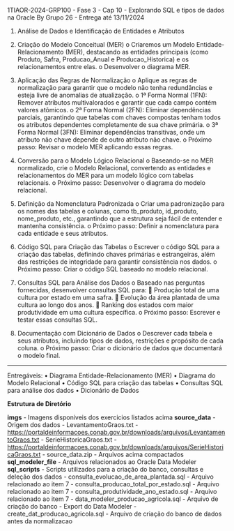 1TIAOR-2024-GRP100 - Fase 3 - Cap 10 - Explorando SQL e tipos de dados na Oracle 
By Grupo 26 - Entrega até 13/11/2024

1.	Análise de Dados e Identificação de Entidades e Atributos

2.	Criação do Modelo Conceitual (MER)
    o	Criaremos um Modelo Entidade-Relacionamento (MER), destacando as entidades principais (como Produto, Safra, Producao_Anual e Producao_Historica) 
        e os relacionamentos entre elas.
    o	Desenvolver o diagrama MER.

3.	Aplicação das Regras de Normalização
    o	Aplique as regras de normalização para garantir que o modelo não tenha redundâncias e esteja livre de anomalias de atualização.
    o	1ª Forma Normal (1FN): Remover atributos multivalorados e garantir que cada campo contém valores atômicos.
    o	2ª Forma Normal (2FN): Eliminar dependências parciais, garantindo que tabelas com chaves compostas tenham todos os atributos dependentes completamente de sua chave primária.
    o	3ª Forma Normal (3FN): Eliminar dependências transitivas, onde um atributo não chave depende de outro atributo não chave.
    o	Próximo passo: Revisar o modelo MER aplicando essas regras.

4.	Conversão para o Modelo Lógico Relacional
    o	Baseando-se no MER normalizado, crie o Modelo Relacional, convertendo as entidades e relacionamentos do MER para um modelo lógico com tabelas relacionais.
    o	Próximo passo: Desenvolver o diagrama do modelo relacional.

5.	Definição da Nomenclatura Padronizada
    o	Criar uma padronização para os nomes das tabelas e colunas, como tb_produto, id_produto, nome_produto, etc., garantindo que a estrutura seja fácil de entender e mantenha consistência.
    o	Próximo passo: Definir a nomenclatura para cada entidade e seus atributos.

6.	Código SQL para Criação das Tabelas
    o	Escrever o código SQL para a criação das tabelas, definindo chaves primárias e estrangeiras, além das restrições de integridade para garantir consistência nos dados.
    o	Próximo passo: Criar o código SQL baseado no modelo relacional.

7.	Consultas SQL para Análise dos Dados
    o	Baseado nas perguntas fornecidas, desenvolver consultas SQL para:
        	Produção total de uma cultura por estado em uma safra.
        	Evolução da área plantada de uma cultura ao longo dos anos.
        	Ranking dos estados com maior produtividade em uma cultura específica.
    o	Próximo passo: Escrever e testar essas consultas SQL.

8.	Documentação com Dicionário de Dados
    o	Descrever cada tabela e seus atributos, incluindo tipos de dados, restrições e propósito de cada coluna.
    o	Próximo passo: Criar o dicionário de dados que documentará o modelo final.
________________________________________

Entregáveis:
•	Diagrama Entidade-Relacionamento (MER)
•	Diagrama do Modelo Relacional
•	Código SQL para criação das tabelas
•	Consultas SQL para análise dos dados
•	Dicionário de Dados

**Estrutura de Diretório**

**imgs** - Imagens disponiveis dos exercicios listados acima 
**source_data** - Origem dos dados
    - LevantamentoGraos.txt - https://portaldeinformacoes.conab.gov.br/downloads/arquivos/LevantamentoGraos.txt
    - SerieHistoricaGraos.txt - https://portaldeinformacoes.conab.gov.br/downloads/arquivos/SerieHistoricaGraos.txt
    - source_data.zip - Arquivos acima compactados
**sql_modeler_file** - Arquivos relacionados ao Oracle Data Modeler 
**sql_scripts** - Scripts utilizados para a criação do banco, consultas e deleção dos dados
    - consulta_evolucao_de_area_plantada.sql - Arquivo relacionado ao item 7 
    - consulta_producao_total_por_estado.sql - Arquivo relacionado ao item 7 
    - consulta_produtividade_ano_estado.sql - Arquivo relacionado ao item 7
    - data_modeler_producao_agricola.sql - Arquivo de criação do banco - Export do Data Modeler 
    - create_dat_producao_agricola.sql - Arquivo de criação do banco de dados antes da normalizacao
    
